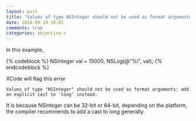 ```yaml
---
layout: post
title: "Values of type NSInteger should not be used as format arguments"
date: 2014-09-14 18:01
comments: true
categories: objective-c
---
```


In this example,

{% codeblock %}
    NSInteger val = 15000;
    NSLog(@"%i", val);
{% endcodeblock %}

XCode will flag this error

    Values of type "NSInteger" should not be used as format arguments: add an explicit cast to 'long' instead.


It is because NSInteger can be 32-bit or 64-bit, depending on the platform, the compiler recommends to add a cast to long generally.

